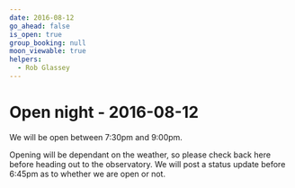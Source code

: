 ```yaml
---
date: 2016-08-12
go_ahead: false
is_open: true
group_booking: null
moon_viewable: true
helpers:
  - Rob Glassey
---
```

Open night - 2016-08-12
===================
We will be open between 7:30pm and 9:00pm.

Opening will be dependant on the weather, so please check back here before
heading out to the observatory. We will post a status update before 6:45pm
as to whether we are open or not.
